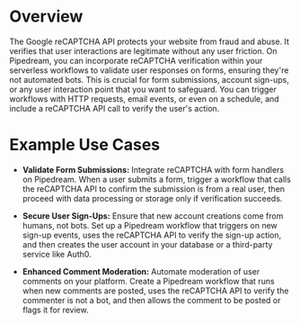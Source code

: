 # Overview

The Google reCAPTCHA API protects your website from fraud and abuse. It verifies that user interactions are legitimate without any user friction. On Pipedream, you can incorporate reCAPTCHA verification within your serverless workflows to validate user responses on forms, ensuring they're not automated bots. This is crucial for form submissions, account sign-ups, or any user interaction point that you want to safeguard. You can trigger workflows with HTTP requests, email events, or even on a schedule, and include a reCAPTCHA API call to verify the user's action.

# Example Use Cases

- **Validate Form Submissions:** Integrate reCAPTCHA with form handlers on Pipedream. When a user submits a form, trigger a workflow that calls the reCAPTCHA API to confirm the submission is from a real user, then proceed with data processing or storage only if verification succeeds.

- **Secure User Sign-Ups:** Ensure that new account creations come from humans, not bots. Set up a Pipedream workflow that triggers on new sign-up events, uses the reCAPTCHA API to verify the sign-up action, and then creates the user account in your database or a third-party service like Auth0.

- **Enhanced Comment Moderation:** Automate moderation of user comments on your platform. Create a Pipedream workflow that runs when new comments are posted, uses the reCAPTCHA API to verify the commenter is not a bot, and then allows the comment to be posted or flags it for review.
